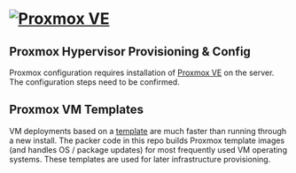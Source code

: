 # [![Proxmox VE][Proxmox-img]][Proxmox-Url]

## **Proxmox Hypervisor Provisioning & Config**

Proxmox configuration requires installation of [Proxmox VE](https://www.proxmox.com/en/downloads) on the server. The configuration steps need to be confirmed.

## Proxmox VM Templates

VM deployments based on a [template](https://pve.proxmox.com/wiki/VM_Templates_and_Clones) are much faster than running through a new install. The packer code in this repo builds Proxmox template images (and handles OS / package updates) for most frequently used VM operating systems. These templates are used for later infrastructure provisioning.


<!-- MARKDOWN LINKS & IMAGES -->
<!-- https://www.markdownguide.org/basic-syntax/#reference-style-links -->
[Proxmox-Img]: https://img.shields.io/badge/Proxmox-20232A?style=for-the-badge&logo=proxmox
[Proxmox-Url]: https://proxmox.com/en/proxmox-ve